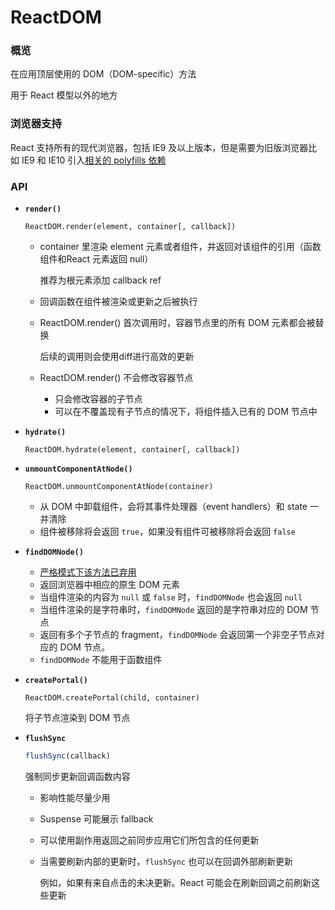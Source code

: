 # ReactDOM

### **概览**

在应用顶层使用的 DOM（DOM-specific）方法

用于 React 模型以外的地方

### 浏览器支持

React 支持所有的现代浏览器，包括 IE9 及以上版本，但是需要为旧版浏览器比如 IE9 和 IE10 引入[相关的 polyfills 依赖](https://zh-hans.reactjs.org/docs/javascript-environment-requirements.html)

### API

- **`render()`**
    
    `ReactDOM.render(element, container[, callback])`
    
    - container 里渲染 element 元素或者组件，并返回对该组件的引用（函数组件和React 元素返回 null）
        
        推荐为根元素添加 callback ref
        
    - 回调函数在组件被渲染或更新之后被执行
    - ReactDOM.render() 首次调用时，容器节点里的所有 DOM 元素都会被替换
        
        后续的调用则会使用diff进行高效的更新
        
    - ReactDOM.render() 不会修改容器节点
        - 只会修改容器的子节点
        - 可以在不覆盖现有子节点的情况下，将组件插入已有的 DOM 节点中
- **`hydrate()`**
    
    `ReactDOM.hydrate(element, container[, callback])`
    
- **`unmountComponentAtNode()`**
    
    `ReactDOM.unmountComponentAtNode(container)`
    
    - 从 DOM 中卸载组件，会将其事件处理器（event handlers）和 state 一并清除
    - 组件被移除将会返回 `true`，如果没有组件可被移除将会返回 `false`
- **`findDOMNode()`**
    - [严格模式下该方法已弃用](https://zh-hans.reactjs.org/docs/strict-mode.html#warning-about-deprecated-finddomnode-usage)
    - 返回浏览器中相应的原生 DOM 元素
    - 当组件渲染的内容为 `null` 或 `false` 时，`findDOMNode` 也会返回 `null`
    - 当组件渲染的是字符串时，`findDOMNode` 返回的是字符串对应的 DOM 节点
    - 返回有多个子节点的 fragment，`findDOMNode` 会返回第一个非空子节点对应的 DOM 节点。
    - `findDOMNode` 不能用于函数组件
- **`createPortal()`**
    
    `ReactDOM.createPortal(child, container)`
    
    将子节点渲染到 DOM 节点
    
- **`flushSync`**
    
    ```jsx
    flushSync(callback)
    ```
    
    强制同步更新回调函数内容
    
    - 影响性能尽量少用
    - Suspense 可能展示 fallback
    - 可以使用副作用返回之前同步应用它们所包含的任何更新
    - 当需要刷新内部的更新时，`flushSync` 也可以在回调外部刷新更新
        
        例如，如果有来自点击的未决更新。React 可能会在刷新回调之前刷新这些更新